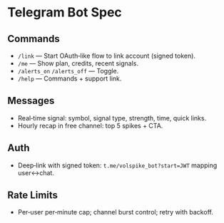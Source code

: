 # Telegram Bot Spec

## Commands
- `/link` — Start OAuth‑like flow to link account (signed token).
- `/me` — Show plan, credits, recent signals.
- `/alerts_on` `/alerts_off` — Toggle.
- `/help` — Commands + support link.

## Messages
- Real‑time signal: symbol, signal type, strength, time, quick links.
- Hourly recap in free channel: top 5 spikes + CTA.

## Auth
- Deep‑link with signed token: `t.me/volspike_bot?start=JWT` mapping user↔chat.

## Rate Limits
- Per‑user per‑minute cap; channel burst control; retry with backoff.
